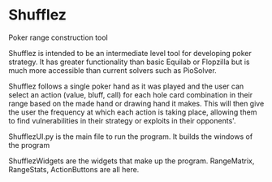 # Shufflez
Poker range construction tool

Shufflez is intended to be an intermediate level tool for developing poker strategy.
It has greater functionality than basic Equilab or Flopzilla but is much more accessible
than current solvers such as PioSolver.

Shufflez follows a single poker hand as it was played and the user can select an action
(value, bluff, call) for each hole card combination in their range based on the made hand
or drawing hand it makes.  This will then give the user the frequency at which each
action is taking place, allowing them to find vulnerabilities in their strategy or exploits
in their opponents'.

ShufflezUI.py is the main file to run the program.  It builds the windows of the program

ShufflezWidgets are the widgets that make up the program.  RangeMatrix, RangeStats,
ActionButtons are all here.
